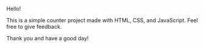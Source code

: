 Hello!

This is a simple counter project made with HTML, CSS, and JavaScript.
Feel free to give feedback.

Thank you and have a good day!